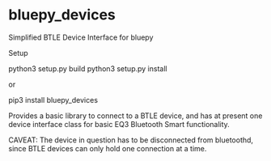 # bluepy_devices
Simplified BTLE Device Interface for bluepy

Setup

python3 setup.py build
python3 setup.py install

or

pip3 install bluepy_devices

Provides a basic library to connect to a BTLE device, and has at present one device interface class for basic EQ3 Bluetooth Smart functionality.

CAVEAT: The device in question has to be disconnected from bluetoothd, since BTLE devices can only hold one connection at a time.
